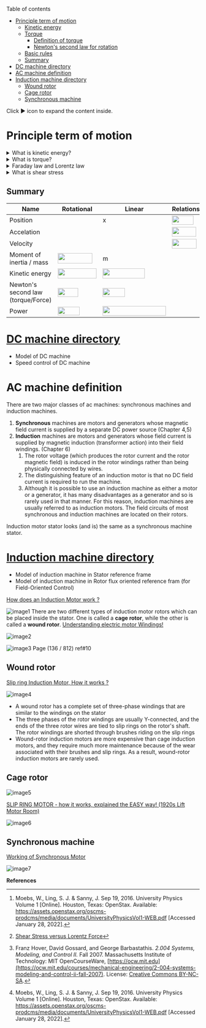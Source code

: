 Table of contents
- [Principle term of motion](#principle-term-of-motion)
  - [Kinetic energy](#kinetic-energy)
  - [Torque](#torque)
    - [Definition of torque](#definition-of-torque)
    - [Newton's second law for rotation](#newtons-second-law-for-rotation)
  - [Basic rules](#basic-rules)
  - [Summary](#summary)
- [DC machine directory](#dc-machine-directory)
- [AC machine definition](#ac-machine-definition)
- [Induction machine directory](#induction-machine-directory)
  - [Wound rotor](#wound-rotor)
  - [Cage rotor](#cage-rotor)
  - [Synchronous machine](#synchronous-machine)


Click :arrow_forward: icon to expand the content inside.

# Principle term of motion

<details>
    <summary>What is kinetic energy?</summary>

## Kinetic energy

​**Kinetic energy** of an object is the energy that it possesses due to its motion.

**Rotational kinetic energy** is the energy associated with rotational motion, the same as kinetic energy in translational motion.

![rotational kinetic energy](images/kinetic-energy.jpg)

Every point on a rotating body has different **tangential** velocity <img src="svgs/0c66d395003a8c00e3b75c597d971944.svg?invert_in_darkmode" align=middle width=54.36824579999998pt height=14.15524440000002pt/>. We find the equation for kinetic energy
<p align="center"><img src="svgs/7affb8e3b1b59c42c3bea8054b4d45d0.svg?invert_in_darkmode" align=middle width=297.96583904999994pt height=32.990165999999995pt/></p>

We can divide up any body into a large number of smaller masses <img src="svgs/d6f16b6cf4a1020e870f060b1aa559b7.svg?invert_in_darkmode" align=middle width=20.537609399999987pt height=14.15524440000002pt/> and distance to the axis of rotation <img src="svgs/212f899c5235a861a1f6146dc8d1582f.svg?invert_in_darkmode" align=middle width=13.520829299999992pt height=14.15524440000002pt/>
<p align="center"><img src="svgs/ec99173fa7306a144e679946d62a48f3.svg?invert_in_darkmode" align=middle width=248.3783643pt height=59.1786591pt/></p>

We want this equation in the form of kinetic energy (<img src="svgs/c97bad89acf7adde2c531546b20cfdf7.svg?invert_in_darkmode" align=middle width=38.068628399999994pt height=27.77565449999998pt/>). That is why **moment of inertia** <img src="svgs/21fd4e8eecd6bdf1a4d3d6bd1fb8d733.svg?invert_in_darkmode" align=middle width=8.515988249999989pt height=22.465723500000017pt/> was introduced.

<p align="center"><img src="svgs/16648da54fb1d193819158d23425c51a.svg?invert_in_darkmode" align=middle width=162.97472234999998pt height=38.89287435pt/></p>

Finally, we have
<p align="center"><img src="svgs/ea9eac419229f7be81a8d546ea907195.svg?invert_in_darkmode" align=middle width=75.10944705pt height=32.990165999999995pt/></p>
</details>

<details>
<summary> What is torque? </summary>

## Torque

**Torque** is the turning effectiveness of a force, and it is illustrated here for door rotation on its hinges [^ref1].

![door torque](images/torque.jpg)

(a) A couterclockwise torque is produced by a force <img src="svgs/70ce240d220184781a81d726d723d3ba.svg?invert_in_darkmode" align=middle width=16.43875364999999pt height=41.73519240000002pt/> acting at a distance <img src="svgs/89f2e0d2d24bcf44db73aab8fc03252c.svg?invert_in_darkmode" align=middle width=7.87295519999999pt height=14.15524440000002pt/> from the hingles.

(b) A smaller couterclockwise torque is produced when a smaller force <img src="svgs/e4d8e1f565c957a339c050e07e495633.svg?invert_in_darkmode" align=middle width=16.506804599999988pt height=43.89423060000002pt/> at the same distance <img src="svgs/89f2e0d2d24bcf44db73aab8fc03252c.svg?invert_in_darkmode" align=middle width=7.87295519999999pt height=14.15524440000002pt/>.

(c) The same force as in (a) produces a smaller couterclockwise torque when applied at a smaller distance <img src="svgs/4573a6d87c95745863927975a6527f64.svg?invert_in_darkmode" align=middle width=42.27541559999999pt height=24.7161288pt/> from the hingles.

(d) A smaller counterclockwise torque is produced by same **magnitude** force as (a) at the same distance <img src="svgs/89f2e0d2d24bcf44db73aab8fc03252c.svg?invert_in_darkmode" align=middle width=7.87295519999999pt height=14.15524440000002pt/> but at an angle <img src="svgs/09c355318e84ea25fabf454b1de5475b.svg?invert_in_darkmode" align=middle width=46.529575949999995pt height=22.831056599999986pt/>

### Definition of torque 
When a force <img src="svgs/63e6b37db128efdc41eba7d12ad0303e.svg?invert_in_darkmode" align=middle width=16.43875364999999pt height=41.64378900000001pt/> is applied to a point P whose position is <img src="svgs/56fabb4c23198f3edf5591fd7320b4f6.svg?invert_in_darkmode" align=middle width=16.43875364999999pt height=33.333309899999996pt/> relative to <img src="svgs/9afe6a256a9817c76b579e6f5db9a578.svg?invert_in_darkmode" align=middle width=12.99542474999999pt height=22.465723500000017pt/>, the torque <img src="svgs/f0db8498950ba165e549777c262c09c1.svg?invert_in_darkmode" align=middle width=16.43875364999999pt height=41.64378900000001pt/> around <img src="svgs/9afe6a256a9817c76b579e6f5db9a578.svg?invert_in_darkmode" align=middle width=12.99542474999999pt height=22.465723500000017pt/> is
<p align="center"><img src="svgs/58d2948d5be2d3683a6ba3b1424cc6d2.svg?invert_in_darkmode" align=middle width=91.3250415pt height=22.191769049999998pt/></p>

![torque definition](images/torque-cal.jpg)

From the definiton of the **cross product**, the direction of torque is determined by **right hand** rule, and torque has magnitude
<p align="center"><img src="svgs/cdea24447b114871c13672642f281d54.svg?invert_in_darkmode" align=middle width=221.94735915pt height=20.00911605pt/></p>

### Newton's second law for rotation

![torque calculation](images/torque-cal-by-moment-of-ineria.jpg)

Recall that the magnitude of the **tangential** acceleration is proportional to the magnitude of the angular acceleration <img src="svgs/c745b9b57c145ec5577b82542b2df546.svg?invert_in_darkmode" align=middle width=10.57650494999999pt height=14.15524440000002pt/> by <img src="svgs/1363461a5af4b1418f06d17df4755b5c.svg?invert_in_darkmode" align=middle width=49.05624404999998pt height=14.15524440000002pt/>

<p align="center"><img src="svgs/b8fb032c13d4f6482a49c7fafe428034.svg?invert_in_darkmode" align=middle width=112.69399844999998pt height=11.232861749999998pt/></p>

Multiple both side of above equation with <img src="svgs/89f2e0d2d24bcf44db73aab8fc03252c.svg?invert_in_darkmode" align=middle width=7.87295519999999pt height=14.15524440000002pt/>, we have
<p align="center"><img src="svgs/2a59f4e617a29cabdf6d7ab86cbc4e12.svg?invert_in_darkmode" align=middle width=82.9015275pt height=14.202794099999998pt/></p>

Substitude the moment of inertia <img src="svgs/8e5b358e964deefdf112f18e67ed9e49.svg?invert_in_darkmode" align=middle width=59.29219889999999pt height=26.76175259999998pt/> and torque <img src="svgs/5d850835ddcfc6b96d9bfbbeb597b2b4.svg?invert_in_darkmode" align=middle width=54.533821649999986pt height=22.465723500000017pt/>, we have
<p align="center"><img src="svgs/dad19270890da467edeb8bbd852c3f97.svg?invert_in_darkmode" align=middle width=104.6834877pt height=33.81208709999999pt/></p>

</details>


<details>
<summary> Faraday law and Lorentz law </summary>

## Basic rules

![principle of motion](images/p6-49.png)

**Faraday law** (generator action): moving coil in a magnetic field ==> electromotive force (back EMF - <img src="svgs/ef3029d68758f0ee673b6795dfdd626a.svg?invert_in_darkmode" align=middle width=10.146128849999991pt height=22.465723500000017pt/>)
<p align="center"><img src="svgs/2d6486b24d6cde91279b98e2585cac20.svg?invert_in_darkmode" align=middle width=198.98411775pt height=16.438356pt/></p>
or
<p align="center"><img src="svgs/eff535d966d649386ee802c2ebfbc0b1.svg?invert_in_darkmode" align=middle width=69.53782604999999pt height=13.698590399999999pt/></p>

**Lorentz law** (motor action): magnetic field applies force to a current.

<p align="center"><img src="svgs/8bbc3351e49be35d43d457830f071c4a.svg?invert_in_darkmode" align=middle width=219.95162804999995pt height=16.438356pt/></p>
<p align="center"><img src="svgs/60023a76727dcbfb08385cbd04024f62.svg?invert_in_darkmode" align=middle width=158.69209785pt height=16.438356pt/></p>
or
<p align="center"><img src="svgs/20b7088dc9b21d39048398126efe1d5c.svg?invert_in_darkmode" align=middle width=65.91814515pt height=13.698590399999999pt/></p>

where
- <img src="svgs/a9a3a4a202d80326bda413b5562d5cd1.svg?invert_in_darkmode" align=middle width=13.242037049999992pt height=22.465723500000017pt/> velocity of the coil
- <img src="svgs/f9c4988898e7f532b9f826a75014ed3c.svg?invert_in_darkmode" align=middle width=14.99998994999999pt height=22.465723500000017pt/> number of coil
- <img src="svgs/5dbe6a40f557d1f3fd40a9190b225982.svg?invert_in_darkmode" align=middle width=14.204985299999988pt height=14.15524440000002pt/> back EMF
- <img src="svgs/972331f994e1c00d671a01f6ebcd272c.svg?invert_in_darkmode" align=middle width=103.93838729999997pt height=22.465723500000017pt/> torque constant
- <img src="svgs/ea02f703a4b9da88b259ec0d6935b74f.svg?invert_in_darkmode" align=middle width=99.26179724999999pt height=22.465723500000017pt/> back EMF constant

</details>

<details>
<summary> What is shear stress </summary>

There are two ways to come up with the machine torque equation, one is through `Lorentz force` and another is `shear stress` [^ref3]. In [^ref2] course note, the author used shear stress to describe the torque. When deforming forces act tangentially to the object's surface, we call them 'shear' forces and the stress they cause is called **shear stress** [^ref1].  
Shear stress is due to forces that act parallel to the surface. We use the symbol <img src="svgs/27295e315f1bda4258a9796d7a06c92a.svg?invert_in_darkmode" align=middle width=17.30599199999999pt height=22.465723500000017pt/> for such forces. The magnitude per surface area A where shearing force is applied is the measure of shear stress

<p align="center"><img src="svgs/823bb7f1c5cad9ed30c978953c00a8a4.svg?invert_in_darkmode" align=middle width=179.3753478pt height=34.76437305pt/></p>

so,

<p align="center"><img src="svgs/b868f27f89684735040d1f8fec952989.svg?invert_in_darkmode" align=middle width=149.23708305pt height=18.17354385pt/></p>

The air-gap also has a physical length `l`. Total developed torque <img src="svgs/2f118ee06d05f3c2d98361d9c30e38ce.svg?invert_in_darkmode" align=middle width=11.889314249999991pt height=22.465723500000017pt/> is force over the surface area times radius `r`
<p align="center"><img src="svgs/74443b1c1ece8f194c947dea41ec2d62.svg?invert_in_darkmode" align=middle width=142.2127443pt height=20.04757095pt/></p>

</details>

## Summary

| Name                               | Rotational                   | Linear          | Relationship         |
| ---------------------------------- | ---------------------------- | --------------- | -------------------- |
| Position                           | <img src="svgs/27e556cf3caa0673ac49a8f0de3c73ca.svg?invert_in_darkmode" align=middle width=8.17352744999999pt height=22.831056599999986pt/>                     | x               | <img src="svgs/0e61706413af84414afa8c37b7e83686.svg?invert_in_darkmode" align=middle width=55.57830959999999pt height=24.65753399999998pt/>       |
| Accelation                         | <img src="svgs/c745b9b57c145ec5577b82542b2df546.svg?invert_in_darkmode" align=middle width=10.57650494999999pt height=14.15524440000002pt/>                     | <img src="svgs/9789555e5d8fa5de21171cc40c86d2cd.svg?invert_in_darkmode" align=middle width=13.65494624999999pt height=14.15524440000002pt/>           | <img src="svgs/62ca578849f037a07b2c63ea22e53c14.svg?invert_in_darkmode" align=middle width=63.063113849999986pt height=24.65753399999998pt/> |
| Velocity                           | <img src="svgs/ae4fb5973f393577570881fc24fc2054.svg?invert_in_darkmode" align=middle width=10.82192594999999pt height=14.15524440000002pt/>                     | <img src="svgs/7c0bd77fe526a89b6011bf8ab3e21311.svg?invert_in_darkmode" align=middle width=14.55484304999999pt height=22.465723500000017pt/>           | <img src="svgs/c1c2774245445cd10b11cc1446ecdae7.svg?invert_in_darkmode" align=middle width=64.20844154999999pt height=24.65753399999998pt/>   |
| Moment of inertia / mass           | <img src="svgs/9637cc0ba40de4e2dbfccd006532bebd.svg?invert_in_darkmode" align=middle width=90.32910314999998pt height=26.76175259999998pt/> | m               |                      |
| Kinetic energy                     | <img src="svgs/6dd15e240185cbf5a22a922b116bca97.svg?invert_in_darkmode" align=middle width=101.21002484999998pt height=26.76175259999998pt/>           | <img src="svgs/9a3156eb1a8ea39329d9dc6abfdf31cd.svg?invert_in_darkmode" align=middle width=109.54728344999998pt height=26.76175259999998pt/>   |                      |
| Newton's second law (torque/Force) | <img src="svgs/fe0ee1a5e10862583f9ddb165cc2e418.svg?invert_in_darkmode" align=middle width=52.89941084999998pt height=22.465723500000017pt/>               | <img src="svgs/e9147991e86b09a7a29369e9a48fcb0d.svg?invert_in_darkmode" align=middle width=57.893807399999986pt height=22.465723500000017pt/>        |                      |
| Power                              | <img src="svgs/b22e8d754f299acc9ae1cdabf167259b.svg?invert_in_darkmode" align=middle width=57.46563899999999pt height=22.465723500000017pt/>               | <img src="svgs/f2aa6e053ac7b0bc2d6b8d0536583e3d.svg?invert_in_darkmode" align=middle width=164.8532061pt height=24.65753399999998pt/> |                      |



# [DC machine directory](DC-machine/)
- Model of DC machine
- Speed control of DC machine

# AC machine definition

There are two major classes of ac machines: synchronous machines and induction machines.
1.  **Synchronous** machines are motors and generators whose magnetic field current is supplied by a separate DC power source (Chapter 4,5)
2.  **Induction** machines are motors and generators whose field current is supplied by magnetic induction (transformer action) into their field windings. (Chapter 6)
    1.  The rotor voltage (which produces the rotor current and the rotor magnetic field) is induced in the rotor windings rather than being physically connected by wires.
    2.  The distinguishing feature of an induction motor is that no DC field current is required to run the machine.
    3.  Although it is possible to use an induction machine as either a motor or a generator, it has many disadvantages as a generator and so is rarely used in that manner. For this reason, induction machines are usually referred to as induction motors.
The field circuits of most synchronous and induction machines are located on their rotors.

Induction motor stator looks (and is) the same as a synchronous machine stator.

# [Induction machine directory](Induction-machine/)
- Model of induction machine in Stator reference frame
- Model of induction machine in Rotor flux oriented reference fram (for Field-Oriented Control)
  
[How does an Induction Motor work ?](https://youtu.be/AQqyGNOP_3o)

![image1](images/image1-10.png)
There are two different types of induction motor rotors which can be placed inside the stator. One is called a **cage rotor**, while the other is called a **wound rotor**.
[Understanding electric motor Windings!](https://youtu.be/YYQayMrK4Fo)

![image2](images/image2-9.png)


![image3](images/image3-8.png)
Page (136 / 812) ref#10

## Wound rotor
[Slip ring Induction Motor, How it works ?](https://youtu.be/JPn5Ou-N0b0)

![image4](images/image4-6.png)
- A wound rotor has a complete set of three-phase windings that are similar to the windings on the stator
- The three phases of the rotor windings are usually Y-connected, and the ends of the three rotor wires are tied to slip rings on the rotor's shaft. The rotor windings are shorted through brushes riding on the slip rings
- Wound-rotor induction motors are more expensive than cage induction motors, and they require much more maintenance because of the wear associated with their brushes and slip rings. As a result, wound-rotor induction motors are rarely used.

## Cage rotor

![image5](images/image5-5.png)

[SLIP RING MOTOR - how it works, explained the EASY way! (1920s Lift Motor Room)](https://youtu.be/W1mee2uNFiE)

![image6](images/image6-2.png)

## Synchronous machine
[Working of Synchronous Motor](https://youtu.be/Vk2jDXxZIhs)

![image7](images/image7-2.png)


**References**

[^ref1]: Moebs, W., Ling, S. J. & Sanny, J. Sep 19, 2016. University Physics Volume 1 [Online]. Houston, Texas: OpenStax. Available: https://assets.openstax.org/oscms-prodcms/media/documents/UniversityPhysicsVol1-WEB.pdf [Accessed January 28, 2022].
[^ref2]: Franz Hover, David Gossard, and George Barbastathis. *2.004 Systems, Modeling, and Control II.* Fall 2007. Massachusetts Institute of Technology: MIT OpenCourseWare, [https://ocw.mit.edu](https://ocw.mit.edu/courses/mechanical-engineering/2-004-systems-modeling-and-control-ii-fall-2007). License: [Creative Commons BY-NC-SA](https://creativecommons.org/licenses/by-nc-sa/4.0/).
[^ref3]: [Shear Stress versus Lorentz Force](https://www.anttilehikoinen.fi/research-work/shear-stress-versus-lorentz-force/)
